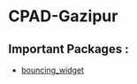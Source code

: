 # CPAD-Gazipur



## Important Packages : 

- [bouncing_widget](https://pub.dev/packages/bouncing_widget)
